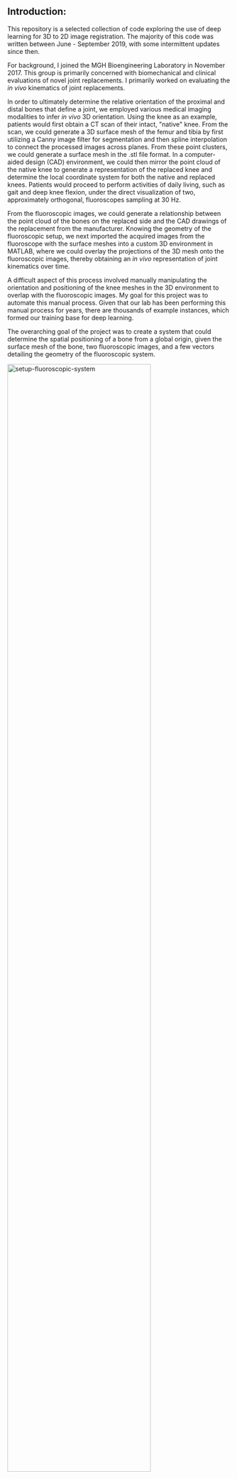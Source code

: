## Introduction:

This repository is a selected collection of code exploring the use of deep learning for 3D to 2D image registration. The majority of this code was written between June - September 2019, with some intermittent updates since then. 

For background, I joined the MGH Bioengineering Laboratory in November 2017. This group is primarily concerned with biomechanical and clinical evaluations of novel joint replacements. I primarily worked on evaluating the *in vivo* kinematics of joint replacements.

In order to ultimately determine the relative orientation of the proximal and distal bones that define a joint, we employed various medical imaging modalities to infer *in vivo* 3D orientation. Using the knee as an example, patients would first obtain a CT scan of their intact, "native" knee. From the scan, we could generate a 3D surface mesh of the femur and tibia by first utilizing a Canny image filter for segmentation and then spline interpolation to connect the processed images across planes. From these point clusters, we could generate a surface mesh in the .stl file format. In a computer-aided design (CAD) environment, we could then mirror the point cloud of the native knee to generate a representation of the replaced knee and determine the local coordinate system for both the native and replaced knees. Patients would proceed to perform activities of daily living, such as gait and deep knee flexion, under the direct visualization of two, approximately orthogonal, fluoroscopes sampling at 30 Hz.

From the fluoroscopic images, we could generate a relationship between the point cloud of the bones on the replaced side and the CAD drawings of the replacement from the manufacturer. Knowing the geometry of the fluoroscopic setup, we next imported the acquired images from the fluoroscope with the surface meshes into a custom 3D environment in MATLAB, where we could overlay the projections of the 3D mesh onto the fluoroscopic images, thereby obtaining an *in vivo* representation of joint kinematics over time.

A difficult aspect of this process involved manually manipulating the orientation and positioning of the knee meshes in the 3D environment to overlap with the fluoroscopic images. My goal for this project was to automate this manual process. Given that our lab has been performing this manual process for years, there are thousands of example instances, which formed our training base for deep learning.

The overarching goal of the project was to create a system that could determine the spatial positioning of a bone from a global origin, given the surface mesh of the bone, two fluoroscopic images, and a few vectors detailing the geometry of the fluoroscopic system.

<img src="./background/images/DFIS_setup.png" alt="setup-fluoroscopic-system" width=80% />



## Relevant Background:

The background for this project mainly concerns image registration. I will defer a more comprehensive discussion of medical image registration, as it has previously been covered extensively. For introductions to medical image registration, I recommend a 2001 [review article](https://pubmed.ncbi.nlm.nih.gov/11277237/) by Hill et al. and a 2008 [review article](https://pubmed.ncbi.nlm.nih.gov/18270067/) by Mark Holden. Additionally, it is important to note that solving this problem has previously been attempted by previous members of our research group (see [here](https://pubmed.ncbi.nlm.nih.gov/16813450/) and [here](https://pubmed.ncbi.nlm.nih.gov/21806411/)); however, it is important to note that the practical implementation of these methods was never successful, and to this day, all frames that are utilized for publication have been manually matched. A contributing reason for the lack of success of the methods detailed above involves the presence of fluoroscopic artifacts from the contralateral knee (see image below). To determine what laterality is being evaluated in these scenarios requires knowledge of the preceding images or a binary designation of whether the knee being evaluated is or is not the replaced knee. For this reason and others, I hypothesized the problem would be better solved utilizing principles of deep learning, as has been done for other imaging modalities (see [here](https://pubmed.ncbi.nlm.nih.gov/30579222/)).

<img src="./background/images/examp_img_1_repro.png" alt="fluoro-artifact-example" width=40% />



The code for the project was written in [Python 3.7](https://www.python.org/downloads/). The deep learning library utilized was [TensorFlow v2.0.0](https://www.tensorflow.org/versions/), and the code was executed on a Unix-based, private computing cluster that implemented an LSF scheduler. Training was performed on two CUDA-enabled, 16 GB [Tesla P100](https://developer.nvidia.com/cuda-gpus) GPUs from [Nvidia](https://www.nvidia.com/en-us/).



## Hierarchical Directory Structure:

Given that this project dealt with medical imaging data, it is important to note, first and foremost, that there is no direct medical imaging data contained within this repository. The repository has been scanned multiple times to ensure that any images included have been generated by me and do not contain any metadata associated with patients or the hospital of origin. Furthermore, there is no patient data contained with the Python code files. All references to the directory structure of the computational cluster have likewise been removed.

The directory structure is as follows:

<img src="./background/images/directory_structure.png" />

It is important to note that examples of the original data directory structure have been replicated for completion, and there is no data contained in the nested directories of the given activities.



## Brief Description of Model Architecture:

The overarching goal of this project was to generate a vector detailing the global position of a specific bone. This parameter vector is of the form:

<img src="./background/images/parameter_vector_latex.png" alt="fluoro-artifact-example" width=70% />

As can be seen from the description of the parameter vector, this deep learning method is attempting to predict the rigid body transformation of a given bone from the global origin. Rigid body assumptions are currently used for kinematic analysis by the MGH Bioengineering Group.

As there were thousands (~6200) of previously matched frames, the calibration data (detailing the geometry of the fluoroscopic setup), fluoroscopic data, and voxel data (generated from surface mesh in the form of a voxelized data set) were first collated into large [HDF5]( https://www.hdfgroup.org/solutions/hdf5) matrices containing the respective data, which were organized by matched frame so that an identical index across all three matrices corresponds to the same frame. These compilation matrices were first generated by code in the `fluoro/code/datacomp` directory. The training dataset was further supplemented by generating random rotations of both the voxelized dataset and the fluoroscopic images to make the trained model more robust and capable to detect higher-level relationships between the mesh data and fluoroscopic data.

The first model architecture employed 3D convolutions to the voxel dataset, 2D convolutions to the fluoroscopic dataset, and then fully connected layers on top of the calibration data. The output of these various subdivisions was then appended together to generate a fully connected layer that went into the output parameter vector.

<img src="./background/images/nn_iteration_1.png" width=100% />

This model had approximately 4 million tunable parameters, so after playing with various hyperparameters, it was determined that the parameter space was too large to converge to an optimal solution. An example of the output parameter vector error is shown below.

<img src="./background/images/nn_iteration_1_output_parameter_error.png" width=75% />

The next iterations of the network architecture employed skip connections based on the seminal 2015 [residual network paper](https://arxiv.org/abs/1512.03385) by He et al. In implementing this model, the parameter space for tuning decreased by 75% to less than 1 million parameters. 

<img src="./background/images/nn_iteration_2.png" width=100% />

This model iteration both converged faster and obtained a lower validation set error.

<img src="./background/images/nn_iteration_2_output_parameter_error.png" width=75% />

<img src="./background/images/nn_iteration_2_ooutput_parameter_example.png" width=75% />



## Conclusions:

Overall, the experience demonstrated that the parameter vectors detailing the rigid body transformations of a given bone could be approximated through the use of deep learning. Although still not able to exactly replicate the manually matched parameter vectors, this study demonstrated feasibility in the method and future iterations could improve upon the results detailed above.



## Possible Next Steps:

The next iteration of the model would attempt to take the 2D fluoroscopic images and produce upsampled, voxelized models of the surface meshes, from which the 3D orientation can inferred. This model will hopefully reduce the overfitting that occurs when there are hundreds of thousands of tunable parameters.

<img src="./background/images/nn_iteration_3.png" style="zoom:35%;" />

